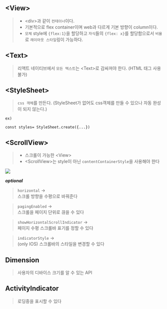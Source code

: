 ## \<View>
> - \<div>과 같이 `컨테이너`이다. <br>
> - 기본적으로 flex container이며 web과 다르게 기본 방향이 column이다. <br>
> - `모체` style에 `{flex:1}`을 할당하고 `자식`들의 `{flex: x}`를 할당함으로서 `비율`로 `레이아웃 스타일`링이 가능하다.

## \<Text> 
> 리액트 네이티브에서 `모든 텍스트`는 \<Text>로 감싸져야 한다. (HTML 태그 사용 불가)

## \<StyleSheet>
> `css 객체`를 만든다. (StyleSheet가 없어도 css객체를 만들 수 있으나 자동 완성이 되지 않는다.)
```
ex)

const styles= StyleSheet.create({...})
```

## \<ScrollView>
> - 스크롤이 가능한 \<View>
> - \<ScrollView>는 style이 아닌 `contentContainerStyle`을 사용해야 한다
<img src="https://user-images.githubusercontent.com/65326586/140964157-1ccdde8a-e6d3-43a0-8a47-5914a6a2daa6.png" />

***optional***
> `horizontal` &rarr;<br>스크롤 방향을 수평으로 바꿔준다 <br>

> `pagingEnabled` &rarr;<br>스크롤을 페이지 단위로 끊을 수 있다 <br>

> `showHorizontalScrollIndicator` &rarr;<br>페이지 수평 스크롤바 표기를 정할 수 있다 <br>

> `indicatorStyle` &rarr;<br>(only IOS) 스크롤바의 스타일을 변경할 수 있다

## Dimension
> 사용자의 디바이스 크기를 알 수 있는 API

## ActivityIndicator
> 로딩중을 표시할 수 있다
